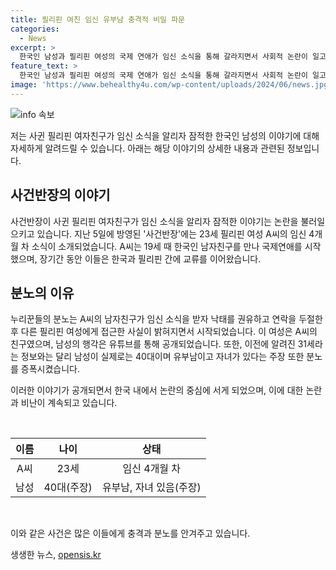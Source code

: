 ```yaml
---
title: 필리핀 여친 임신 유부남 충격적 비밀 파문
categories:
  - News
excerpt: >
  한국인 남성과 필리핀 여성의 국제 연애가 임신 소식을 통해 갈라지면서 사회적 논란이 일고 있다. 23세 여성이 19세 때 데이팅 앱으로 만난 한국인과 4년을 사귀었으나 임신 소식을 전하자 남성은 낙태를 권유하고 잠적했다. 그 후, 다른 필리핀 여성에게 다가가면서 정체가 드러났고, 그의 신상이 유튜버를 통해 일부 공개되었다. 나이와 가족 현황에 대한 주장도 나오고 있다. 이 사건은 누리꾼들의 분노를 자아내며 사회적 이슈로 대두되고 있다.
feature_text: >
  한국인 남성과 필리핀 여성의 국제 연애가 임신 소식을 통해 갈라지면서 사회적 논란이 일고 있다. 23세 여성이 19세 때 데이팅 앱으로 만난 한국인과 4년을 사귀었으나 임신 소식을 전하자 남성은 낙태를 권유하고 잠적했다. 그 후, 다른 필리핀 여성에게 다가가면서 정체가 드러났고, 그의 신상이 유튜버를 통해 일부 공개되었다. 나이와 가족 현황에 대한 주장도 나오고 있다. 이 사건은 누리꾼들의 분노를 자아내며 사회적 이슈로 대두되고 있다.
image: 'https://www.behealthy4u.com/wp-content/uploads/2024/06/news.jpg'
---
```


<p><img src="https://www.behealthy4u.com/wp-content/uploads/2024/06/news.jpg" alt="info 속보" /></p>

<p>저는 사귄 필리핀 여자친구가 임신 소식을 알리자 잠적한 한국인 남성의 이야기에 대해 자세하게 알려드릴 수 있습니다. 아래는 해당 이야기의 상세한 내용과 관련된 정보입니다.</p>

<h2 data-ke-size="size26">사건반장의 이야기</h2>

<p>사건반장이 사귄 필리핀 여자친구가 임신 소식을 알리자 잠적한 이야기는 논란을 불러일으키고 있습니다. 지난 5일에 방영된 '사건반장'에는 23세 필리핀 여성 A씨의 임신 4개월 차 소식이 소개되었습니다. A씨는 19세 때 한국인 남자친구를 만나 국제연애를 시작했으며, 장기간 동안 이들은 한국과 필리핀 간에 교류를 이어왔습니다.</p>

<h2 data-ke-size="size26">분노의 이유</h2>

<p>누리꾼들의 분노는 A씨의 남자친구가 임신 소식을 받자 낙태를 권유하고 연락을 두절한 후 다른 필리핀 여성에게 접근한 사실이 밝혀지면서 시작되었습니다. 이 여성은 A씨의 친구였으며, 남성의 행각은 유튜브를 통해 공개되었습니다. 또한, 이전에 알려진 31세라는 정보와는 달리 남성이 실제로는 40대이며 유부남이고 자녀가 있다는 주장 또한 분노를 증폭시켰습니다.</p>

<p>이러한 이야기가 공개되면서 한국 내에서 논란의 중심에 서게 되었으며, 이에 대한 논란과 비난이 계속되고 있습니다.</p>

<p data-ke-size="size16">&nbsp;</p>

<table>
<thead>
<tr>
<th style="text-align: center;">이름</th>
<th style="text-align: center;">나이</th>
<th style="text-align: center;">상태</th>
</tr>
</thead>
<tbody>
<tr>
<td style="text-align: center;">A씨</td>
<td style="text-align: center;">23세</td>
<td style="text-align: center;">임신 4개월 차</td>
</tr>
<tr>
<td style="text-align: center;">남성</td>
<td style="text-align: center;">40대(주장)</td>
<td style="text-align: center;">유부남, 자녀 있음(주장)</td>
</tr>
</tbody>
</table>

<p data-ke-size="size16">&nbsp;</p>

<p>이와 같은 사건은 많은 이들에게 충격과 분노를 안겨주고 있습니다.</p>
생생한 뉴스, <a href="https://opensis.kr" rel="dofollow">opensis.kr</a>


